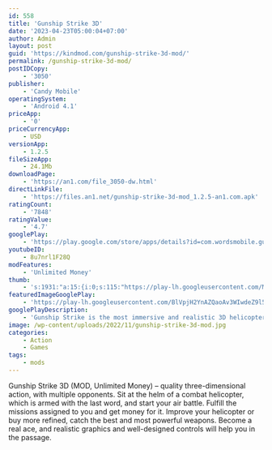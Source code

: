 ```yaml
---
id: 558
title: 'Gunship Strike 3D'
date: '2023-04-23T05:00:04+07:00'
author: Admin
layout: post
guid: 'https://kindmod.com/gunship-strike-3d-mod/'
permalink: /gunship-strike-3d-mod/
postIDCopy:
    - '3050'
publisher:
    - 'Candy Mobile'
operatingSystem:
    - 'Android 4.1'
priceApp:
    - '0'
priceCurrencyApp:
    - USD
versionApp:
    - 1.2.5
fileSizeApp:
    - 24.1Mb
downloadPage:
    - 'https://an1.com/file_3050-dw.html'
directLinkFile:
    - 'https://files.an1.net/gunship-strike-3d-mod_1.2.5-an1.com.apk'
ratingCount:
    - '7848'
ratingValue:
    - '4.7'
googlePlay:
    - 'https://play.google.com/store/apps/details?id=com.wordsmobile.gunship'
youtubeID:
    - 8u7nrl1F28Q
modFeatures:
    - 'Unlimited Money'
thumb:
    - 's:1931:"a:15:{i:0;s:115:"https://play-lh.googleusercontent.com/MCSKuMeZd0RmoQU5J_JKicSQCh-ZvGbUlvJPQoMMrqTYk6Fmv5uP1gezrAjKQL2mUM4=w526-h296";i:1;s:116:"https://play-lh.googleusercontent.com/5bvFuIrbM7d8jk25MyCHhQ9GGbCoNXgqwVEI4bIo9xW4gzWJiYE-hOkN62eOGIm6vYGu=w526-h296";i:2;s:114:"https://play-lh.googleusercontent.com/gd0c1KYa0BCZYIL9f8Dl2Me_ruLd6-EKKSq6s3LvsrKumbMMIdb8RsyPMlMttx-Sdg=w526-h296";i:3;s:115:"https://play-lh.googleusercontent.com/Q68olzO49evsdsMqRoQY78OfCPixj3gWTvyszAo_XAol2Zo-rBUoIw8yRTL2u_oz7hE=w526-h296";i:4;s:115:"https://play-lh.googleusercontent.com/mV5WmuNrEGiP4e1cIEcmWqWay6ONzGGs6_a7Ils1G446ZhuSWaLR0H-lDZCD6OLLnPc=w526-h296";i:5;s:115:"https://play-lh.googleusercontent.com/vjv_U0N3XiR1bTPpKMLDDpF6yKHfduRc-8N51mXcYVRTWmxg6-jYyL0K7aUjJQXqFBM=w526-h296";i:6;s:114:"https://play-lh.googleusercontent.com/zsN8OU5Y5Ore53VOaLhIkux5T9cGRrCplo9UmOhVQAOEXDmXmLSk7WEUg5rgexSr1Q=w526-h296";i:7;s:115:"https://play-lh.googleusercontent.com/PMEk72RNHGx1OA3c_SGkoQ6mCqG5sq_f5oZiBPf5sO-4xUQq8iLvCKgl_-0frGeh174=w526-h296";i:8;s:115:"https://play-lh.googleusercontent.com/FM3uWi7DOMTnMNNyHmInInvc9PNxwyWT7Ri6n5NQa1B_d7LyPxSuee6BKxLivAMGUgw=w526-h296";i:9;s:115:"https://play-lh.googleusercontent.com/1oSa6AP_YJ16zkEcIva4FHqgqlyAdQE69OLcd74pHwwhaRujKSny0iogzfWyCBR7JnI=w526-h296";i:10;s:116:"https://play-lh.googleusercontent.com/wYUaG5nQjmqN12T54TYkMgwHEJYLiZHFt08qzSGWwIjs4ZzNR0DmRoDOVFrt4ul30qvJ=w526-h296";i:11;s:116:"https://play-lh.googleusercontent.com/4hkOvkG5G0I7td-O46fBREVKodO4hOXtsT3GB-WNUfRxWrkgSzfyQdkNoZ0WsfOmwEzq=w526-h296";i:12;s:114:"https://play-lh.googleusercontent.com/l-AZwhDbaos7kfIk4rSibAe0pJ2qw3hz5QAUG5IbI01BJzwxLC48OVeGEEjUvPCtkg=w526-h296";i:13;s:114:"https://play-lh.googleusercontent.com/OkYh0e9q76SnwZiZmx4m3_GPaOZrXcq4GwwHF_6qWw-hKj3-ZaCmGZ3RFfJpSKZfMA=w526-h296";i:14;s:115:"https://play-lh.googleusercontent.com/p_UtE7Nl1lV-uf3V-LGnchoMLHLZb6eWjQ9ruHhlUygbxUm5GB_hp41aXKtUhztHX18=w526-h296";}";'
featuredImageGooglePlay:
    - 'https://play-lh.googleusercontent.com/BlVpjH2YnAZQaoAv3WIwdeZ9l5HssDu4E2F7yXRJEjZo8InsSF8VhWmIV-MCxQ6yrc9F'
googlePlayDescription:
    - 'Gunship Strike is the most immersive and realistic 3D helicopter battle action game available on Google Play. Launch the attack on the most dangerous terrorists now!Gunship Strike puts you in the gunner seat of the most powerful combat helicopters. Strategically fire your powerful machines guns and devastating missiles to slay hordes of enemies across the world. Guide with precision your combat helicopter and demolish the enemy military bases in the world’s greatest combat experience! Gunship Strike combines tactics, flying skills and the right amount of ruthless in this #1 military helicopter action game!.- Multiple helicopters with a variety of weapons and equipment.'
image: /wp-content/uploads/2022/11/gunship-strike-3d-mod.jpg
categories:
    - Action
    - Games
tags:
    - mods
---
```


Gunship Strike 3D (MOD, Unlimited Money) – quality three-dimensional action, with multiple opponents. Sit at the helm of a combat helicopter, which is armed with the last word, and start your air battle. Fulfill the missions assigned to you and get money for it. Improve your helicopter or buy more refined, catch the best and most powerful weapons. Become a real ace, and realistic graphics and well-designed controls will help you in the passage.